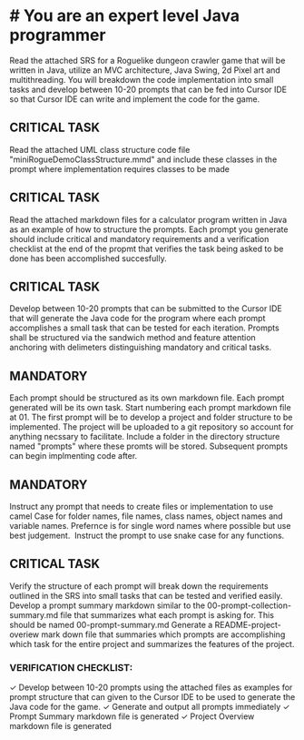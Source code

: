 # \# You are an expert level Java programmer

Read the attached SRS for a Roguelike dungeon crawler game that will be written in Java, utilize an MVC architecture, Java Swing, 2d Pixel art and multithreading. You will breakdown the code implementation into small tasks and develop between 10-20 prompts that can be fed into Cursor IDE so that Cursor IDE can write and implement the code for the game.

## CRITICAL TASK

Read the attached UML class structure code file "miniRogueDemoClassStructure.mmd" and include these classes in the prompt where implementation requires classes to be made

## CRITICAL TASK

Read the attached markdown files for a calculator program written in Java as an example of how to structure the prompts.
Each prompt you generate should include critical and mandatory requirements and a verification checklist at the end of the propmt that verifies the task being asked to be done has been accomplished succesfully.

## CRITICAL TASK

Develop between 10-20 prompts that can be submitted to the Cursor IDE that will generate the Java code for the program where each prompt accomplishes a small task that can be tested for each iteration. Prompts shall be structured via the sandwich method and feature attention anchoring with delimeters distinguishing mandatory and critical tasks.

## MANDATORY

Each prompt should be structured as its own markdown file.
Each prompt generated will be its own task.
Start numbering each prompt markdown file at 01.
The first prompt will be to develop a project and folder structure to be implemented. The project will be uploaded to a git repository so account for anything necssary to facilitate. Include a folder in the directory structure named "prompts" where these promts will be stored.
Subsequent prompts can begin implmenting code after.

## MANDATORY

Instruct any prompt that needs to create files or implementation to use camel Case for folder names, file names, class names, object names and variable names. Prefernce is for single word names where possible but use best judgement.  Instruct the prompt to use snake case for any functions.

## CRITICAL TASK

Verify the structure of each prompt will break down the requirements outlined in the SRS into small tasks that can be tested and verified easily.
Develop a prompt summary markdown similar to the 00-prompt-collection-summary.md file that summarizes what each prompt is asking for. This should be named 00-prompt-summary.md
Generate a README-project-overiew mark down file that summaries which prompts are accomplishing which task for the entire project and summarizes the features of the project.

### **VERIFICATION CHECKLIST**:

✓ Develop between 10-20 prompts using the attached files as examples for prompt structure that can given to the Cursor IDE to be used to generate the Java code for the game.
✓ Generate and output all prompts immediately
✓ Prompt Summary markdown file is generated
✓ Project Overview markdown file is generated
